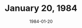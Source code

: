 ---
layout: episode
title: January 20, 1984
date: 1984-01-20
recording_status: none
private_reel: David Bowie
videos:
  - title: Paul McCartney & Michael Jackson - Say, Say, Say
  - title: Rolling Stones - Going To A Go-Go
  - title: Kiss - Lick It Up
    vote_nominee: true
    vote_results: 50238
  - title: Def Leppard - Foolin'
    vote_nominee: true
    vote_results: 76687
    vote_winner: true
  - title: Stray Cats - Rock This Town
    hall_of_fame: true
  - title: David Bowie - Modern Love
  - title: ZZ Top - TV Dinners
  - title: The Police - Synchronicity II
  - title: Talking Heads - Burning Down The House
  - title: Peter Schilling - Major Tom
  - title: The Beatles - Can't Buy Me Love
    hall_of_fame: true
  - title: David Bowie - Let's Dance
  - title: Rainbow - Street Of Dreams
  - title: New Edition - Popcorn Love
notes: Rerun of 11-04-1983.  Recordings exist of original airing, no known recording of the rerun exists.  Rerun confirmed from previous week's announcement.
index_notes: Rerun of 11-04-1983
---
